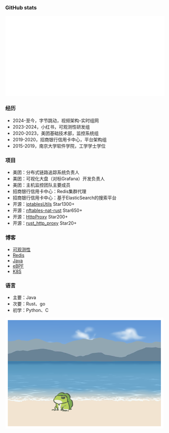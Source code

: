 ### GitHub stats

<!-- [![arloor's GitHub stats](https://stats.quine.sh/arloor/github?simple=true)](https://quine.sh/profile/arloor) -->
![Metrics](/github-metrics.svg)

### 经历

- 2024-至今，字节跳动，视频架构-实时组网
- 2023-2024，小红书，可观测性研发组
- 2020-2023，美团基础技术部，监控系统组
- 2019-2020，招商银行信用卡中心，平台架构组
- 2015-2019，南京大学软件学院，工学学士学位

### 项目

- 美团：分布式链路追踪系统负责人
- 美团：可视化大盘（对标Grafana）开发负责人
- 美团：主机监控团队主要成员
- 招商银行信用卡中心：Redis集群代理
- 招商银行信用卡中心：基于ElasticSearch的搜索平台
- 开源：[iptablesUtils](https://github.com/arloor/iptablesUtils) Star1300+
- 开源：[nftables-nat-rust](https://github.com/arloor/nftables-nat-rust) Star650+
- 开源：[HttpProxy](https://github.com/arloor/HttpProxy) Star200+
- 开源：[rust_http_proxy](https://github.com/arloor/rust_http_proxy) Star20+

### 博客

- [可观测性](https://www.arloor.com/tags/obs/)
- [Redis](https://www.arloor.com/tags/redis/)
- [Java](https://www.arloor.com/tags/java/)
- [eBPF](https://www.arloor.com/tags/ebpf/)
- [K8S](https://www.arloor.com/tags/k8s/)

### 语言

- 主要：Java
- 次要：Rust、go
- 初学：Python、C

![](/img/青蛙海.png)
